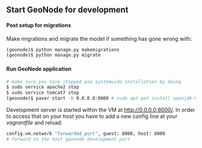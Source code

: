 ## Start GeoNode for development

#### Post setup for migrations

Make migrations and migrate the model if something has gone wrong with:

```bash
(geonode)$ python manage.py makemigrations
(geonode)$ python manage.py migrate
```

#### Run GeoNode application

```bash
# make sure you have stopped you systemwide installation by doing
$ sudo service apache2 stop
$ sudo service tomcat7 stop
(geonode)$ paver start -b 0.0.0.0:8000 # sudo apt-get install openjdk-8-jdk (if not present)
```

Development server is started within the VM at http://0.0.0.0:8000/. In order to access that on your host you have to add a new config line at your *vagrantfile* and reload:

```bash
config.vm.network "forwarded_port", guest: 8000, host: 8000
# forward to the host geonode development port
```
